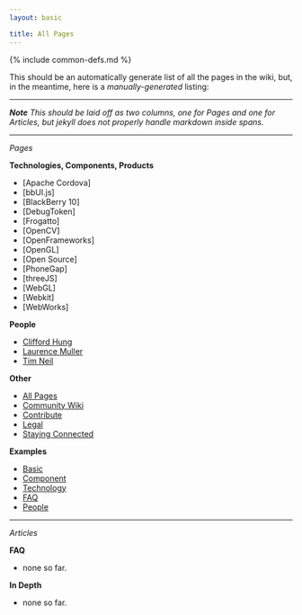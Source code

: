 ```yaml
---
layout: basic

title: All Pages
---
```

{% include common-defs.md %}

This should be an automatically generate list of all the pages in the wiki, but, in the meantime, here is a _manually-generated_ listing:

*******

*__Note__ This should be laid off as two columns, one for Pages and one for Articles, but jekyll does not properly handle markdown inside spans.*

*******

*Pages*

**Technologies, Components, Products**

* [Apache Cordova]
* [bbUI.js]
* [BlackBerry 10]
* [DebugToken]
* [Frogatto]
* [OpenCV]
* [OpenFrameworks]
* [OpenGL]
* [Open Source]
* [PhoneGap]
* [threeJS]
* [WebGL]
* [Webkit]
* [WebWorks]

**People**

* [Clifford Hung](Clifford_Hung.html)
* [Laurence Muller](Laurence_Muller.html)
* [Tim Neil](Tim_Neil.html)

**Other**

* [All Pages](All_Pages.html)
* [Community Wiki](Community_Wiki.html)
* [Contribute](other/Contribute.html)
* [Legal](other/Legal.html)
* [Staying Connected](Staying_Connected.html)

**Examples**

* [Basic](other/example-basic.html)
* [Component](other/example-component.html)
* [Technology](other/example-technology.html)
* [FAQ](other/example-faq.html)
* [People](other/example-people.html)


*******

*Articles*

**FAQ**

* none so far.

**In Depth**

* none so far.
